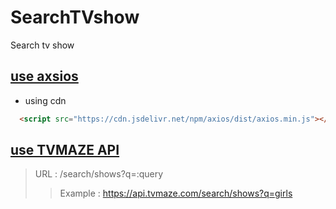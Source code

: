 # SearchTVshow
Search tv show

## [use axsios](https://axios-http.com/kr/docs/intro)
- using cdn
```html
  <script src="https://cdn.jsdelivr.net/npm/axios/dist/axios.min.js"></script>
```

## [use TVMAZE API](https://www.tvmaze.com/api)
> URL : /search/shows?q=:query
>> Example : https://api.tvmaze.com/search/shows?q=girls
